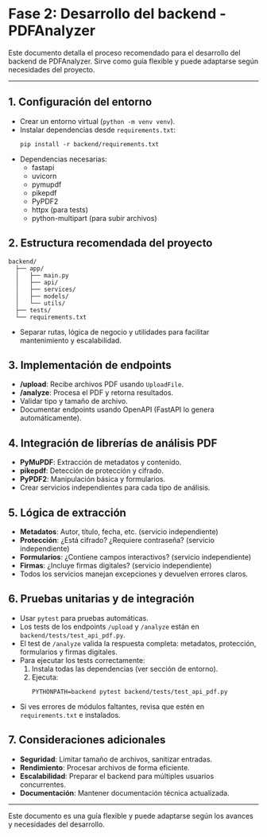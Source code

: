 # Fase 2: Desarrollo del backend - PDFAnalyzer

Este documento detalla el proceso recomendado para el desarrollo del backend de PDFAnalyzer. Sirve como guía flexible y puede adaptarse según necesidades del proyecto.

---

## 1. Configuración del entorno

- Crear un entorno virtual (`python -m venv venv`).
- Instalar dependencias desde `requirements.txt`:
  ```
  pip install -r backend/requirements.txt
  ```
- Dependencias necesarias:
  - fastapi
  - uvicorn
  - pymupdf
  - pikepdf
  - PyPDF2
  - httpx (para tests)
  - python-multipart (para subir archivos)


## 2. Estructura recomendada del proyecto

```
backend/
  ├── app/
  │   ├── main.py
  │   ├── api/
  │   ├── services/
  │   ├── models/
  │   └── utils/
  ├── tests/
  └── requirements.txt
```
- Separar rutas, lógica de negocio y utilidades para facilitar mantenimiento y escalabilidad.

## 3. Implementación de endpoints

- **/upload**: Recibe archivos PDF usando `UploadFile`.
- **/analyze**: Procesa el PDF y retorna resultados.
- Validar tipo y tamaño de archivo.
- Documentar endpoints usando OpenAPI (FastAPI lo genera automáticamente).

## 4. Integración de librerías de análisis PDF

- **PyMuPDF**: Extracción de metadatos y contenido.
- **pikepdf**: Detección de protección y cifrado.
- **PyPDF2**: Manipulación básica y formularios.
- Crear servicios independientes para cada tipo de análisis.

## 5. Lógica de extracción

- **Metadatos**: Autor, título, fecha, etc. (servicio independiente)
- **Protección**: ¿Está cifrado? ¿Requiere contraseña? (servicio independiente)
- **Formularios**: ¿Contiene campos interactivos? (servicio independiente)
- **Firmas**: ¿Incluye firmas digitales? (servicio independiente)
- Todos los servicios manejan excepciones y devuelven errores claros.

## 6. Pruebas unitarias y de integración

- Usar `pytest` para pruebas automáticas.
- Los tests de los endpoints `/upload` y `/analyze` están en `backend/tests/test_api_pdf.py`.
- El test de `/analyze` valida la respuesta completa: metadatos, protección, formularios y firmas digitales.
- Para ejecutar los tests correctamente:
  1. Instala todas las dependencias (ver sección de entorno).
  2. Ejecuta:
     ```
     PYTHONPATH=backend pytest backend/tests/test_api_pdf.py
     ```
- Si ves errores de módulos faltantes, revisa que estén en `requirements.txt` e instalados.

## 7. Consideraciones adicionales

- **Seguridad**: Limitar tamaño de archivos, sanitizar entradas.
- **Rendimiento**: Procesar archivos de forma eficiente.
- **Escalabilidad**: Preparar el backend para múltiples usuarios concurrentes.
- **Documentación**: Mantener documentación técnica actualizada.

---

Este documento es una guía flexible y puede adaptarse según los avances y necesidades del desarrollo.
